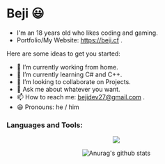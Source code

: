 # Beji 😃

- I'm an 18 years old who likes coding and gaming.
- Portfolio/My Website: https://beji.cf .

Here are some ideas to get you started:

- 🔭 I’m currently working from home.
- 🌱 I’m currently learning C# and C++.
- 👯 I’m looking to collaborate on Projects.
- 💬 Ask me about whatever you want.
- 📫 How to reach me: bejidev27@gmail.com .
- 😄 Pronouns: he / him

<h3 align="left">Languages and Tools:</h3>
<p align="center">
  <a>
    <img src="https://skillicons.dev/icons?i=js,ts,html,css,svelte,figma,github,materialui,mongodb,nextjs,nodejs,remix,bootstrap,tailwind,discord,express,react,vscode&theme=dark" />
  </a>
</p>
<center>
  
![Anurag's github stats](https://github-readme-stats.vercel.app/api?username=Beji1&show_icons=true&theme=aura)

</center
